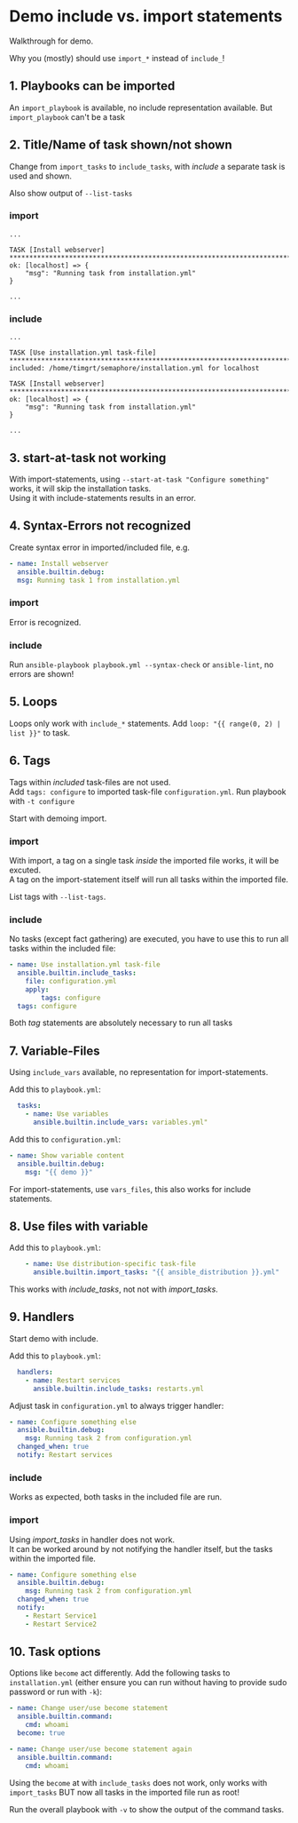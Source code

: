 # Demo include vs. import statements

Walkthrough for demo.

Why you (mostly) should use `import_*` instead of `include_`!

## 1. Playbooks can be imported

An `import_playbook` is available, no include representation available. But `import_playbook` can't be a task

## 2. Title/Name of task shown/not shown

Change from `import_tasks` to `include_tasks`, with *include* a separate task is used and shown.

Also show output of `--list-tasks`

### import

```console
...

TASK [Install webserver] ***************************************************************************************
ok: [localhost] => {
    "msg": "Running task from installation.yml"
}

...
```

### include

```console
...

TASK [Use installation.yml task-file] **************************************************************************
included: /home/timgrt/semaphore/installation.yml for localhost

TASK [Install webserver] ***************************************************************************************
ok: [localhost] => {
    "msg": "Running task from installation.yml"
}

...
```

## 3. start-at-task not working

With import-statements, using `--start-at-task "Configure something"` works, it will skip the installation tasks.  
Using it with include-statements results in an error.

## 4. Syntax-Errors not recognized

Create syntax error in imported/included file, e.g.

```yaml
- name: Install webserver
  ansible.builtin.debug:
  msg: Running task 1 from installation.yml
```

### import

Error is recognized.

### include

Run `ansible-playbook playbook.yml --syntax-check` or `ansible-lint`, no errors are shown!

## 5. Loops

Loops only work with `include_*` statements. Add `loop: "{{ range(0, 2) | list }}"` to task.

## 6. Tags

Tags within *included* task-files are not used.  
Add `tags: configure` to imported task-file `configuration.yml`. Run playbook with `-t configure`

Start with demoing import.

### import

With import, a tag on a single task *inside* the imported file works, it will be excuted.  
A tag on the import-statement itself will run all tasks within the imported file.

List tags with `--list-tags`.

### include

No tasks (except fact gathering) are executed, you have to use this to run all tasks within the included file:

```yaml
- name: Use installation.yml task-file
  ansible.builtin.include_tasks:
    file: configuration.yml
    apply:
        tags: configure
  tags: configure
```

Both *tag* statements are absolutely necessary to run all tasks

## 7. Variable-Files

Using `include_vars` available, no representation for import-statements.

Add this to `playbook.yml`:

```yaml
  tasks:
    - name: Use variables
      ansible.builtin.include_vars: variables.yml"
```

Add this to `configuration.yml`:

```yaml
- name: Show variable content
  ansible.builtin.debug:
    msg: "{{ demo }}"
```

For import-statements, use `vars_files`, this also works for include statements.

## 8. Use files with variable

Add this to `playbook.yml`:

```yaml
    - name: Use distribution-specific task-file
      ansible.builtin.import_tasks: "{{ ansible_distribution }}.yml"
```

This works with *include_tasks*, not not with *import_tasks*.

## 9. Handlers

Start demo with include.

Add this to `playbook.yml`:

```yaml
  handlers:
    - name: Restart services
      ansible.builtin.include_tasks: restarts.yml
```

Adjust task in `configuration.yml` to always trigger handler:

```yaml
- name: Configure something else
  ansible.builtin.debug:
    msg: Running task 2 from configuration.yml
  changed_when: true
  notify: Restart services
```

### include

Works as expected, both tasks in the included file are run.

### import

Using *import_tasks* in handler does not work.  
It can be worked around by not notifying the handler itself, but the tasks within the imported file.

```yaml
- name: Configure something else
  ansible.builtin.debug:
    msg: Running task 2 from configuration.yml
  changed_when: true
  notify:
    - Restart Service1
    - Restart Service2
```

## 10. Task options

Options like `become` act differently. Add the following tasks to `installation.yml` (either ensure you can run without having to provide sudo password or run with `-k`):

```yaml
- name: Change user/use become statement
  ansible.builtin.command:
    cmd: whoami
  become: true

- name: Change user/use become statement again
  ansible.builtin.command:
    cmd: whoami
```

Using the `become` at with `include_tasks` does not work, only works with `import_tasks` BUT now all tasks in the imported file run as root!

Run the overall playbook with `-v` to show the output of the command tasks.
